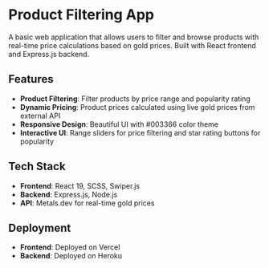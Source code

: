 # Product Filtering App

A basic web application that allows users to filter and browse products with real-time price calculations based on gold prices. Built with React frontend and Express.js backend.

## Features

- **Product Filtering**: Filter products by price range and popularity rating
- **Dynamic Pricing**: Product prices calculated using live gold prices from external API
- **Responsive Design**: Beautiful UI with #003366 color theme
- **Interactive UI**: Range sliders for price filtering and star rating buttons for popularity

## Tech Stack

- **Frontend**: React 19, SCSS, Swiper.js
- **Backend**: Express.js, Node.js
- **API**: Metals.dev for real-time gold prices

## Deployment

- **Frontend**: Deployed on Vercel
- **Backend**: Deployed on Heroku
  
